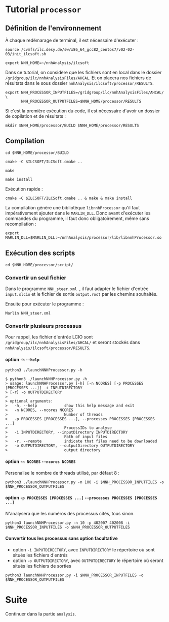 # Tutorial ``processor``

## Définition de l'environnement
À chaque redémarage de terminal, il est nécessaire d'exécuter :
```
source /cvmfs/ilc.desy.de/sw/x86_64_gcc82_centos7/v02-02-03/init_ilcsoft.sh
```
```
export NNH_HOME=~/nnhAnalysis/ilcsoft
```
Dans ce tutorial, on considère que les fichiers sont en local dans le dossier `/gridgroup/ilc/nnhAnalysisFiles/AHCAL`.
Et on placera nos fichiers de résultats dans le sous dossier `nnhAnalysis/ilcsoft/processor/RESULTS`.
```
export NNH_PROCESSOR_INPUTFILES=/gridgroup/ilc/nnhAnalysisFiles/AHCAL/ \
       NNH_PROCESSOR_OUTPUTFILES=$NNH_HOME/processor/RESULTS 
```
Si c'est la première exécution du code, il est nécessaire d'avoir un dossier de copilation et de résultats :
```
mkdir $NNH_HOME/processor/BUILD $NNH_HOME/processor/RESULTS
```
## Compilation
```
cd $NNH_HOME/processor/BUILD
```
```
cmake -C $ILCSOFT/ILCSoft.cmake ..
```
```
make
```
```
make install
```
Exécution rapide :
```
cmake -C $ILCSOFT/ILCSoft.cmake .. & make & make install
```
La compilation génère une bibliotèque `libnnhProcessor` qu'il faut impérativement ajouter dans le `MARLIN_DLL`. 
Donc avant d'exécuter les commandes du programme, il faut donc obligatoirement, même sans recompilation :
```
export MARLIN_DLL=$MARLIN_DLL:~/nnhAnalysis/processor/lib/libnnhProcessor.so
```

## Exécution des scripts
```
cd $NNH_HOME/processor/script/
```

### Convertir un seul fichier
Dans le programme `NNH_steer.xml `, il faut adapter le fichier d'entrée `input.slcio` et  le fichier de sortie `output.root` par les chemins souhaités.

Ensuite pour exécuter le programme :
```
Marlin NNH_steer.xml 
```

### Convertir plusieurs processus
Pour rappel, les fichier d'entrée LCIO sont ``/gridgroup/ilc/nnhAnalysisFiles/AHCAL/`` et seront stockés dans ``nnhAnalysis/ilcsoft/processor/RESULTS``. 

#### option `-h` `--help`
```
python3 ./launchNNHProcessor.py -h
```
```
$ python3 ./launchNNHProcessor.py -h
> usage: launchNNHProcessor.py [-h] [-n NCORES] [-p PROCESSES [PROCESSES ...]] -i INPUTDIRECTORY
> [-r] -o OUTPUTDIRECTORY
> 
> optional arguments:
>   -h, --help            show this help message and exit
>   -n NCORES, --ncores NCORES
>                         Number of threads
>   -p PROCESSES [PROCESSES ...], --processes PROCESSES [PROCESSES ...]
>                         ProcessIDs to analyse
>   -i INPUTDIRECTORY, --inputDirectory INPUTDIRECTORY
>                         Path of input files
>   -r, --remote          indicate that files need to be downloaded
>   -o OUTPUTDIRECTORY, --outputDirectory OUTPUTDIRECTORY
>                         output directory
```

#### option `-n NCORES` `--ncores NCORES`
Personalise le nombre de threads utilisé, par défaut 8 :
```
python3 ./launchNNHProcessor.py -n 100 -i $NNH_PROCESSOR_INPUTFILES -o $NNH_PROCESSOR_OUTPUTFILES
```

#### option `-p PROCESSES [PROCESSES ...]` `--processes PROCESSES [PROCESSES ...]`
N'analysera que les numéros des processus cités, tous sinon.
```
python3 launchNNHProcessor.py -n 10 -p 402007 402008 -i $NNH_PROCESSOR_INPUTFILES -o $NNH_PROCESSOR_OUTPUTFILES
```

#### Convertir tous les processus sans option facultative
 - option `-i INPUTDIRECTORY`, avec `INPUTDIRECTORY` le répertoire où sont situés les fichiers d'entrés
 - option `-o OUTPUTDIRECTORY`, avec `OUTPUTDIRECTORY` le répertoire où seront situés les fichiers de sorties
```
python3 launchNNHProcessor.py -i $NNH_PROCESSOR_INPUTFILES -o $NNH_PROCESSOR_OUTPUTFILES
```

# Suite 
Continuer dans la partie `analysis`.
